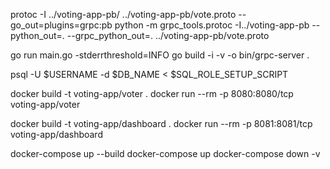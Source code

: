 protoc -I ../voting-app-pb/ ../voting-app-pb/vote.proto --go_out=plugins=grpc:pb
python -m grpc_tools.protoc -I../voting-app-pb --python_out=. --grpc_python_out=. ../voting-app-pb/vote.proto

go run main.go -stderrthreshold=INFO
go build -i -v -o bin/grpc-server .

psql -U $USERNAME -d $DB_NAME < $SQL_ROLE_SETUP_SCRIPT

docker build -t voting-app/voter .
docker run --rm -p 8080:8080/tcp voting-app/voter

docker build -t voting-app/dashboard .
docker run --rm -p 8081:8081/tcp voting-app/dashboard

docker-compose up --build
docker-compose up
docker-compose down -v
